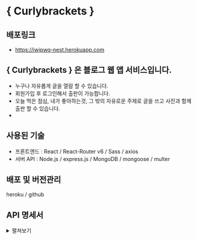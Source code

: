 # { Curlybrackets }

## 배포링크 
- https://iwipwq-nest.herokuapp.com

## { Curlybrackets } 은 블로그 웹 앱 서비스입니다.
- 누구나 자유롭게 글을 열람 할 수 있습니다.
- 회원가입 후 로그인해서 출판이 가능합니다.
- 오늘 먹은 점심, 내가 좋아하는것, 그 밖의 자유로운 주제로 글을 쓰고 사진과 함께 출판 할 수 있습니다.
- 

## 사용된 기술
- 프론트엔드 : React / React-Router v6 / Sass / axios
- 서버 API : Node.js / express.js / MongoDB / mongoose / multer

## 배포 및 버전관리
heroku / github

## API 명세서

<details>
<summary> 펼쳐보기 </summary>

### 0.요청 URL
https://iwipwq-nest.herokuapp.com/api

### 1. 회원가입

API
```
POST /register
```
Req
```
{
    username: String,
    email: String,
    password: String,
} 
```
Res
```JSON
{   
    biography: String,
    createdAt: String,
    email: String,
    profileImg: String,
    updatedAt: String,
    username: String,
    __v: 0,
    _id: String,
}
```
### 2. 로그인

API
```
POST /login
```
Req
```JSON
{
    username: String,
    password: String,
} 
```
Res
```JSON
{
    biography: String,
    createdAt: String,
    email: String,
    profileImg: String, //(filename + Date.now())
    updatedAt: String,
    username: String,
    __v: Number,
    _id: String
}
```

### 3. 회원정보 (계정관리)

#### 3-1. 회원정보 가져오기
API
```
GET /user/:UserId
```
Res
```
{
    biography: String,
    createdAt: String,
    email: String,
    profileImg: String, //(filename + Date.now())
    updatedAt: String,
    username: String,
    __v: Number,
    _id: String
}
```

#### 3-2. 회원정보 수정
API
```
PUT /user/:userId
```
Req
```JSON
{        
    userId: String,
    username: String,
    email: String,
    password: String,
    biography: String,
    profileImg: String,
}

```
Res
```
{
    biography: String,
    createdAt: String,
    email: String,
    profileImg: String, //(filename + Date.now())
    updatedAt: String,
    username: String,
    __v: Number,
    _id: String
}

```
#### 3-2. 계정 삭제
API
```
DELETE /user/:userId
```
Req
```
{
    data: {
        userId: String,
        password: String,
    }
}
```
Res
```
{
    biography: String,
    createdAt: String,
    email: String,
    profileImg: String,
    updatedAt: String,
    username: String,
    __v: Number,
    _id: String
}
```

### 4. 포스트 정보 가져오기

#### 4-1. 특정 포스트 가져오기
API
```
GET /post/:postId
```

Res
```JSON
{   
    categories: [Array],
    createdAt: String,
    desc: String,
    title: String,
    updatedAt: String,
    username: String,
    __v: Number,
    _id: String
},
```

#### 4-2. 특정 유저의 포스트 가져오기
API
```
GET /post/:userId
```
Res
```JSON
{
        {   //첫번째 포스트 (data[0])
        categories: [Array]
        createdAt: String
        desc: String
        title: String
        updatedAt: String
        username: String
        __v: 0
        _id: String
    },

    //...
    //...

    {   //마지막 포스트 (data[data.length - 1])
        categories: [Array]
        createdAt: String
        desc: String
        title: String
        updatedAt: String
        username: String
        __v: 0
        _id: String
    },
}
```

#### 4-3. 모든 포스트 정보 가져오기
API

```
GET /post
```

Res
```json
[
    {   //첫번째 포스트 (data[0])
        categories: [Array]
        createdAt: String
        desc: String
        title: String
        updatedAt: String
        username: String
        __v: 0
        _id: String
    },

    //...
    //...

    {   //마지막 포스트 (data[data.length - 1])
        categories: [Array]
        createdAt: String
        desc: String
        title: String
        updatedAt: String
        username: String
        __v: 0
        _id: String
    },
]
```

### 5. 카테고리

#### 5-1. 카테고리 가져오기
API
```
GET /category
```
res
```JSON
{
    name: String,
    updatedAt: String,
}
```

#### 5-1. 카테고리 추가하기
API
```
GET /category
```
req
```JSON
{
    name: String,
}
```
res
```JSON
{
    name: String,
    updatedAt: String,
}
```
</details>